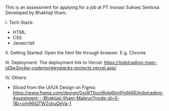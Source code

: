 This is an assessment for applying for a job at PT Inovasi Sukses Sentosa. Developed by Bhaktiaji Ilham.

I. Tech Stack:
- HTML
- CSS
- Javascript

II. Getting Started:
Open the html file through browser. E.g. Chrome

III. Deployment:
The deployment link to Vercel: https://indotrading-main-jd3w3oy4w-codemonkeystacks-projects.vercel.app/

IV. Others:
- Sliced from the UI/UX Design on Figma:
https://www.figma.com/design/0xoRTfpznBvlq6lxnPmN4R/Indotrading-Assestment---Bhaktiaji-Ilham-Mabruri?node-id=0-1&t=om96iQTWZvbuQeVa-1